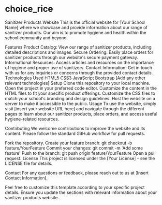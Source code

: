 # choice_rice
Sanitizer Products Website
This is the official website for [Your School Name] where we showcase and provide information about our range of sanitizer products. Our aim is to promote hygiene and health within the school community and beyond.

Features
Product Catalog: View our range of sanitizer products, including detailed descriptions and images.
Secure Ordering: Easily place orders for sanitizer products through our website's secure payment gateway.
Informational Resources: Access articles and resources on the importance of hygiene and proper use of sanitizers.
Contact Information: Get in touch with us for any inquiries or concerns through the provided contact details.
Technologies Used
HTML5
CSS3
JavaScript
Bootstrap
[Add any other relevant technologies]
Setup
Clone this repository to your local machine.
Open the project in your preferred code editor.
Customize the content in the HTML files to fit your specific product offerings.
Customize the CSS files to match your school's branding and design guidelines.
Host the website on a server to make it accessible to the public.
Usage
To use the website, simply visit [insert your website URL here] and navigate through the different pages to learn about our sanitizer products, place orders, and access useful hygiene-related resources.

Contributing
We welcome contributions to improve the website and its content. Please follow the standard GitHub workflow for pull requests.

Fork the repository.
Create your feature branch: git checkout -b feature/YourFeature
Commit your changes: git commit -m 'Add some feature'
Push to the branch: git push origin feature/YourFeature
Open a pull request.
License
This project is licensed under the [Your License] - see the LICENSE file for details.

Contact
For any questions or feedback, please reach out to us at [Insert Contact Information].

Feel free to customize this template according to your specific project details. Ensure you update the sections with relevant information about your sanitizer products website.
